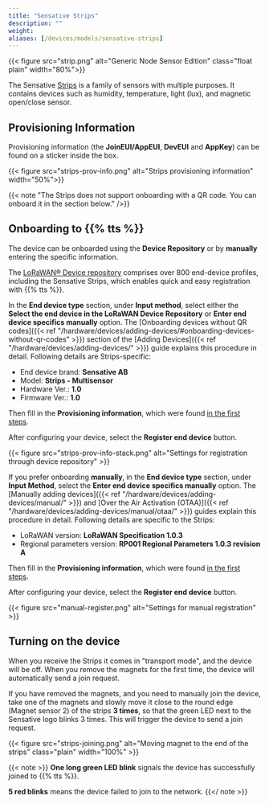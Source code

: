 ```yaml
---
title: "Sensative Strips"
description: ""
weight:
aliases: [/devices/models/sensative-strips]
---
```


{{< figure src="strip.png" alt="Generic Node Sensor Edition" class="float plain" width="80%">}}

The Sensative [Strips](https://sensative.com/sensors/strips-sensors-for-lorawan/) is a family of sensors with multiple purposes. It contains devices such as humidity, temperature, light (lux), and magnetic open/close sensor.

<!--more-->

## Provisioning Information

Provisioning information (the **JoinEUI/AppEUI**, **DevEUI** and **AppKey**) can be found on a sticker inside the box.

{{< figure src="strips-prov-info.png" alt="Strips provisioning information" width="50%">}}

{{< note "The Strips does not support onboarding with a QR code. You can onboard it in the section below." />}}

## Onboarding to {{% tts %}}

The device can be onboarded using the **Device Repository** or by **manually** entering the specific information.

The [LoRaWAN® Device repository](https://github.com/TheThingsNetwork/lorawan-devices) comprises over 800 end-device profiles, including the Sensative Strips, which enables quick and easy registration with {{% tts %}}.

In the **End device type** section, under **Input method**, select either the **Select the end device in the LoRaWAN Device Repository** or **Enter end device specifics manually** option. The [Onboarding devices without QR codes]({{< ref "/hardware/devices/adding-devices/#onboarding-devices-without-qr-codes" >}}) section of the [Adding Devices]({{< ref "/hardware/devices/adding-devices/" >}}) guide explains this procedure in detail. Following details are Strips-specific:

- End device brand: **Sensative AB**
- Model: **Strips - Multisensor**
- Hardware Ver.: **1.0**
- Firmware Ver.: **1.0**

Then fill in the **Provisioning information**, which were found [in the first steps](#provisioning-information).

After configuring your device, select the **Register end device** button.

{{< figure src="strips-prov-info-stack.png" alt="Settings for registration through device repository" >}}

If you prefer onboarding **manually**, in the **End device type** section, under **Input Method**, select the **Enter end device specifics manually** option. The [Manually adding devices]({{< ref "/hardware/devices/adding-devices/manual/" >}}) and [Over the Air Activation (OTAA)]({{< ref "/hardware/devices/adding-devices/manual/otaa/" >}}) guides explain this procedure in detail. Following details are specific to the Strips:

- LoRaWAN version: **LoRaWAN Specification 1.0.3**
- Regional parameters version: **RP001 Regional Parameters 1.0.3 revision A**

Then fill in the **Provisioning information**, which were found [in the first steps](#provisioning-information).

After configuring your device, select the **Register end device** button.

{{< figure src="manual-register.png" alt="Settings for manual registration" >}}

## Turning on the device

When you receive the Strips it comes in "transport mode", and the device will be off. When you remove the magnets for the first time, the device will automatically send a join request.

If you have removed the magnets, and you need to manually join the device, take one of the magnets and slowly move it close to the round edge (Magnet sensor 2) of the strips **3 times**, so that the green LED next to the Sensative logo blinks 3 times. This will trigger the device to send a join request.

{{< figure src="strips-joining.png" alt="Moving magnet to the end of the strips" class="plain" width="100%" >}}

{{< note >}} **One long green LED blink** signals the device has successfully joined to {{% tts %}}.

**5 red blinks** means the device failed to join to the network. {{</ note >}}
